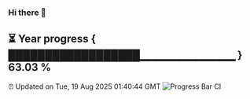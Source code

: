 ### Hi there 👋
⏳ Year progress { ██████████████████▁▁▁▁▁▁▁▁▁▁▁▁ } 63.03 %
---
⏰ Updated on Tue, 19 Aug 2025 01:40:44 GMT
![Progress Bar CI](https://github.com/liununu/liununu/workflows/Progress%20Bar%20CI/badge.svg)
